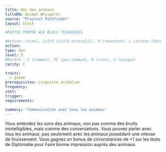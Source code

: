 ```yaml
---
title: Ami des animaux
titleEN: Animal Whisperer
source: "Playtest Pathfinder"
layout: block

#PARTIE PROPRE AUX BLOCS TECHNIQUES

#Action: (rien), 1/2/3 (1/2/3 action[s]), R (réaction), L (action libre)
action: 
type: don
level: 5
#Rareté : C (commun), PC (peu commun), R (rare), U (unique)
rarity: C

traits:
  - gnome
prerequisites: Linguiste animalier
frequency:
cost:
trigger:
requirements:

summary: "Communication avec tous les animaux"
---
```


Vous entendez les sons des animaux, non pas comme des bruits inintelligibles, mais comme des conversations. Vous pouvez parler avec tous les animaux, pas seulement avec les animaux possédant une vitesse de fouissement. Vous gagnez un bonus de circonstances de +1 sur les tests de Diplomatie pour Faire bonne impression auprès des animaux.